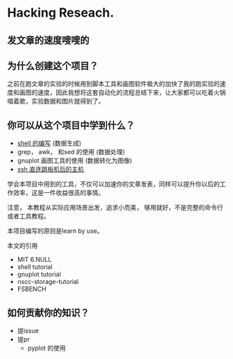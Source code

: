 # Hacking Reseach.

## 发文章的速度嗖嗖的

## 为什么创建这个项目？
之前在跑文章的实验的时候用到脚本工具和画图软件极大的加快了我的跑实验的速度和画图的速度，因此我想将这套自动化的流程总结下来，让大家都可以吃着火锅唱着歌，实验数据和图片就得到了。


## 你可以从这个项目中学到什么？
- [shell 的编写](./shell.md) (数据生成)
- grep， awk， 和sed 的使用 (数据处理)
- gnuplot 画图工具的使用 (数据转化为图像) 
- [ssh 直连跳板机后的主机](./ssh.md)

学会本项目中用到的工具，不仅可以加速你的文章发表，同样可以提升你以后的工作效率，这是一件收益很高的事情。

注意， 本教程从实际应用场景出发，追求小而美， 够用就好，不是完整的命令行或者工具教程。

本项目编写的原则是learn by use。 


本文的引用
- MIT 6.NULL
- shell tutorial
- gnuplot tutorial
- nscc-storage-tutorial
- FSBENCH

## 如何贡献你的知识？
- 提issue
- 提pr
    - pyplot 的使用
